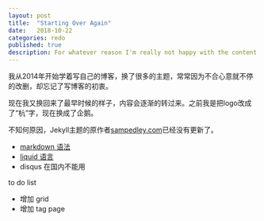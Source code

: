 ```yaml
---
layout: post
title:  "Starting Over Again"
date:   2018-10-22
categories: redo
published: true
description: For whatever reason I'm really not happy with the content I've written in the past so I'm going to start over again, from scratch.
---
```


我从2014年开始学着写自己的博客，换了很多的主题，常常因为不合心意就不停的改删，却忘记了写博客的初衷。

现在我又换回来了最早时候的样子，内容会逐渐的转过来。之前我是把logo改成了“杭”字，现在换成了企鹅。

不知何原因，Jekyll主题的原作者[sampedley.com](http://sampedley.com/)已经没有更新了。



- [markdown 语法](https://www.jianshu.com/p/1e402922ee32)
- [liquid 语言](https://liquid.bootcss.com/tags/comment/)
- disqus 在国内不能用


to do list

- 增加 grid 
- 增加 tag page
